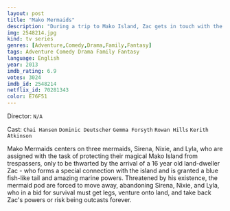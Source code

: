 ```yaml
---
layout: post
title: "Mako Mermaids"
description: "During a trip to Mako Island, Zac gets in touch with the water of the magic Moon Pool in a night of full Moon, gaining a merman tail and the power to manipulate water. Sirena, Nixie and Lyla, three mermaids who guard Mako Island, are sent to mainland by their fellow mermaids to deprive Zac of his powers, otherwise they will be forever banned from the island..."
img: 2548214.jpg
kind: tv series
genres: [Adventure,Comedy,Drama,Family,Fantasy]
tags: Adventure Comedy Drama Family Fantasy 
language: English
year: 2013
imdb_rating: 6.9
votes: 3024
imdb_id: 2548214
netflix_id: 70281343
color: E76F51
---
```

Director: `N/A`  

Cast: `Chai Hansen` `Dominic Deutscher` `Gemma Forsyth` `Rowan Hills` `Kerith Atkinson` 

Mako Mermaids centers on three mermaids, Sirena, Nixie, and Lyla, who are assigned with the task of protecting their magical Mako Island from trespassers, only to be thwarted by the arrival of a 16 year old land-dweller Zac - who forms a special connection with the island and is granted a blue fish-like tail and amazing marine powers. Threatened by his existence, the mermaid pod are forced to move away, abandoning Sirena, Nixie, and Lyla, who in a bid for survival must get legs, venture onto land, and take back Zac's powers or risk being outcasts forever.